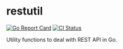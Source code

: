 # restutil

[![Go Report Card](https://goreportcard.com/badge/github.com/pasdam/go-rest-util)](https://goreportcard.com/report/github.com/pasdam/go-rest-util)
[![CI Status](https://github.com/pasdam/go-rest-util/workflows/Continuous%20integration/badge.svg)](https://github.com/pasdam/go-rest-util/actions)

Utility functions to deal with REST API in Go.
